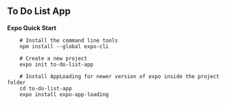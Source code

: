 ## To Do List App

**Expo Quick Start**

```shell
    # Install the command line tools
    npm install --global expo-cli

    # Create a new project
    expo init to-do-list-app

    # Install AppLoading for newer version of expo inside the project folder
    cd to-do-list-app
    expo install expo-app-loading
```
